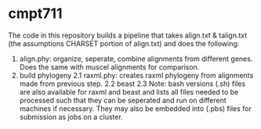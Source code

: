 # cmpt711

The code in this repository builds a pipeline that takes align.txt & talign.txt (the assumptions CHARSET portion of align.txt) and does the following:

1. align.phy: organize, seperate, combine alignments from different genes. Does the same with muscel alignments for comparison.
2. build phylogeny
2.1 raxml.phy: creates raxml phylogeny from alignments made from previous step.
2.2 beast
2.3 Note: bash versions (.sh) files are also available for raxml and beast and lists all files needed to be processed such that they can be seperated and run on different machines if necessary. They may also be embedded into (.pbs) files for submission as jobs on a cluster.

